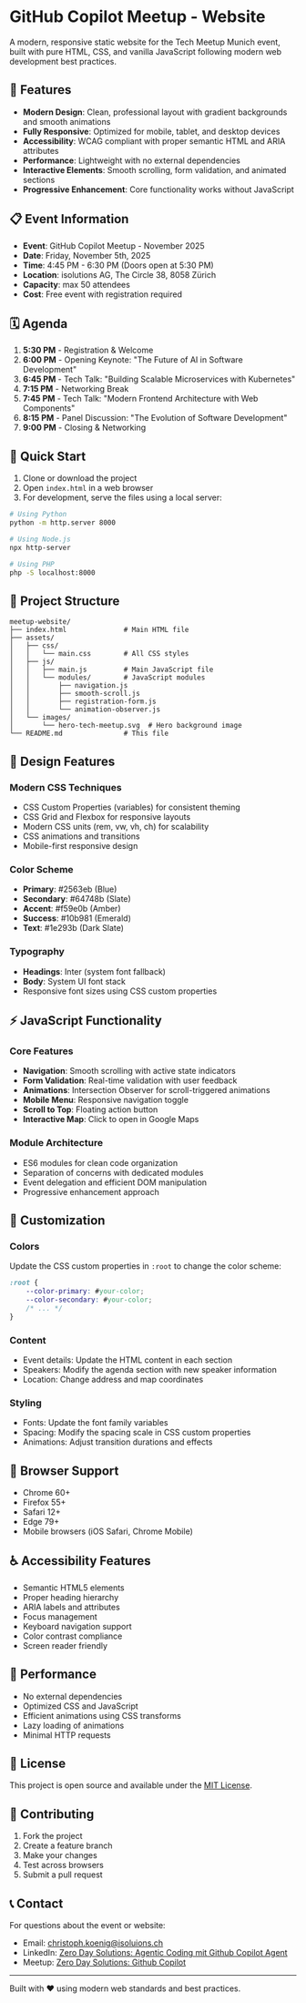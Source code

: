 # GitHub Copilot Meetup - Website

A modern, responsive static website for the Tech Meetup Munich event, built with pure HTML, CSS, and vanilla JavaScript following modern web development best practices.

## 🌟 Features

- **Modern Design**: Clean, professional layout with gradient backgrounds and smooth animations
- **Fully Responsive**: Optimized for mobile, tablet, and desktop devices
- **Accessibility**: WCAG compliant with proper semantic HTML and ARIA attributes
- **Performance**: Lightweight with no external dependencies
- **Interactive Elements**: Smooth scrolling, form validation, and animated sections
- **Progressive Enhancement**: Core functionality works without JavaScript

## 📋 Event Information

- **Event**: GitHub Copilot Meetup - November 2025
- **Date**: Friday, November 5th, 2025
- **Time**: 4:45 PM - 6:30 PM (Doors open at 5:30 PM)
- **Location**: isolutions AG, The Circle 38, 8058 Zürich
- **Capacity**: max 50 attendees
- **Cost**: Free event with registration required

## 🗓️ Agenda

1. **5:30 PM** - Registration & Welcome
2. **6:00 PM** - Opening Keynote: "The Future of AI in Software Development"
3. **6:45 PM** - Tech Talk: "Building Scalable Microservices with Kubernetes"
4. **7:15 PM** - Networking Break
5. **7:45 PM** - Tech Talk: "Modern Frontend Architecture with Web Components"
6. **8:15 PM** - Panel Discussion: "The Evolution of Software Development"
7. **9:00 PM** - Closing & Networking

## 🚀 Quick Start

1. Clone or download the project
2. Open `index.html` in a web browser
3. For development, serve the files using a local server:

```bash
# Using Python
python -m http.server 8000

# Using Node.js
npx http-server

# Using PHP
php -S localhost:8000
```

## 📁 Project Structure

```
meetup-website/
├── index.html              # Main HTML file
├── assets/
│   ├── css/
│   │   └── main.css        # All CSS styles
│   ├── js/
│   │   ├── main.js         # Main JavaScript file
│   │   └── modules/        # JavaScript modules
│   │       ├── navigation.js
│   │       ├── smooth-scroll.js
│   │       ├── registration-form.js
│   │       └── animation-observer.js
│   └── images/
│       └── hero-tech-meetup.svg  # Hero background image
└── README.md               # This file
```

## 🎨 Design Features

### Modern CSS Techniques
- CSS Custom Properties (variables) for consistent theming
- CSS Grid and Flexbox for responsive layouts
- Modern CSS units (rem, vw, vh, ch) for scalability
- CSS animations and transitions
- Mobile-first responsive design

### Color Scheme
- **Primary**: #2563eb (Blue)
- **Secondary**: #64748b (Slate)
- **Accent**: #f59e0b (Amber)
- **Success**: #10b981 (Emerald)
- **Text**: #1e293b (Dark Slate)

### Typography
- **Headings**: Inter (system font fallback)
- **Body**: System UI font stack
- Responsive font sizes using CSS custom properties

## ⚡ JavaScript Functionality

### Core Features
- **Navigation**: Smooth scrolling with active state indicators
- **Form Validation**: Real-time validation with user feedback
- **Animations**: Intersection Observer for scroll-triggered animations
- **Mobile Menu**: Responsive navigation toggle
- **Scroll to Top**: Floating action button
- **Interactive Map**: Click to open in Google Maps

### Module Architecture
- ES6 modules for clean code organization
- Separation of concerns with dedicated modules
- Event delegation and efficient DOM manipulation
- Progressive enhancement approach

## 🔧 Customization

### Colors
Update the CSS custom properties in `:root` to change the color scheme:

```css
:root {
    --color-primary: #your-color;
    --color-secondary: #your-color;
    /* ... */
}
```

### Content
- Event details: Update the HTML content in each section
- Speakers: Modify the agenda section with new speaker information
- Location: Change address and map coordinates

### Styling
- Fonts: Update the font family variables
- Spacing: Modify the spacing scale in CSS custom properties
- Animations: Adjust transition durations and effects

## 📱 Browser Support

- Chrome 60+
- Firefox 55+
- Safari 12+
- Edge 79+
- Mobile browsers (iOS Safari, Chrome Mobile)

## ♿ Accessibility Features

- Semantic HTML5 elements
- Proper heading hierarchy
- ARIA labels and attributes
- Focus management
- Keyboard navigation support
- Color contrast compliance
- Screen reader friendly

## 🚀 Performance

- No external dependencies
- Optimized CSS and JavaScript
- Efficient animations using CSS transforms
- Lazy loading of animations
- Minimal HTTP requests

## 📄 License

This project is open source and available under the [MIT License](LICENSE).

## 🤝 Contributing

1. Fork the project
2. Create a feature branch
3. Make your changes
4. Test across browsers
5. Submit a pull request

## 📞 Contact

For questions about the event or website:
- Email: christoph.koenig@isoluions.ch
- LinkedIn: [Zero Day Solutions: Agentic Coding mit Github Copilot Agent](https://www.linkedin.com/events/zero-daysolutions-agenticcoding7383402489729175552/)
- Meetup: [Zero Day Solutions: Github Copilot](https://www.meetup.com/github-copilot-user-group-zurich/events/311546750/?slug=github-copilot-user-group-zurich&isFirstPublish=true)

---

Built with ❤️ using modern web standards and best practices.
